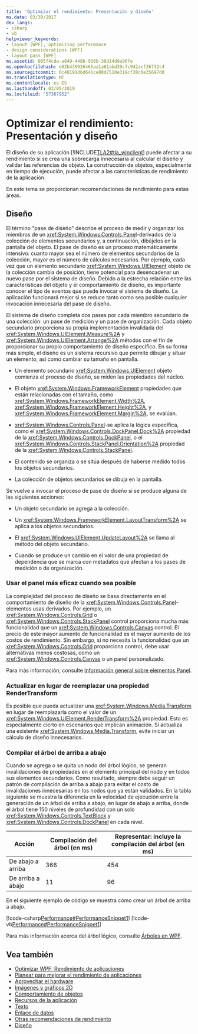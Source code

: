 ```yaml
---
title: 'Optimizar el rendimiento: Presentación y diseño'
ms.date: 03/30/2017
dev_langs:
- csharp
- vb
helpviewer_keywords:
- layout [WPF], optimizing performance
- design considerations [WPF]
- layout pass [WPF]
ms.assetid: 005f4cda-a849-448b-916b-38d14d9a96fe
ms.openlocfilehash: e62b439926465aa1a61abd39c7c942acf26732c4
ms.sourcegitcommit: 0c48191d6d641ce88d7510e319cf38c0e35697d0
ms.translationtype: MT
ms.contentlocale: es-ES
ms.lasthandoff: 03/05/2019
ms.locfileid: "57367952"
---
```

# <a name="optimizing-performance-layout-and-design"></a>Optimizar el rendimiento: Presentación y diseño
El diseño de su aplicación [!INCLUDE[TLA2#tla_winclient](../../../../includes/tla2sharptla-winclient-md.md)] puede afectar a su rendimiento si se crea una sobrecarga innecesaria al calcular el diseño y validar las referencias de objeto. La construcción de objetos, especialmente en tiempo de ejecución, puede afectar a las características de rendimiento de la aplicación.  
  
 En este tema se proporcionan recomendaciones de rendimiento para estas áreas.  
  
## <a name="layout"></a>Diseño  
 El término "pase de diseño" describe el proceso de medir y organizar los miembros de un <xref:System.Windows.Controls.Panel>-derivados de la colección de elementos secundarios y, a continuación, dibújelos en la pantalla del objeto. El pase de diseño es un proceso matemáticamente intensivo: cuanto mayor sea el número de elementos secundarios de la colección, mayor es el número de cálculos necesarios. Por ejemplo, cada vez que un elemento secundario <xref:System.Windows.UIElement> objeto de la colección cambia de posición, tiene potencial para desencadenar un nuevo pase por el sistema de diseño. Debido a la estrecha relación entre las características del objeto y el comportamiento de diseño, es importante conocer el tipo de eventos que puede invocar el sistema de diseño. La aplicación funcionará mejor si se reduce tanto como sea posible cualquier invocación innecesaria del pase de diseño.  
  
 El sistema de diseño completa dos pases por cada miembro secundario de una colección: un pase de medición y un pase de organización. Cada objeto secundario proporciona su propia implementación invalidada del <xref:System.Windows.UIElement.Measure%2A> y <xref:System.Windows.UIElement.Arrange%2A> métodos con el fin de proporcionar su propio comportamiento de diseño específico. En su forma más simple, el diseño es un sistema recursivo que permite dibujar y situar un elemento, así como cambiar su tamaño en pantalla.  
  
-   Un elemento secundario <xref:System.Windows.UIElement> objeto comienza el proceso de diseño, se miden las propiedades del núcleo.  
  
-   El objeto <xref:System.Windows.FrameworkElement> propiedades que están relacionadas con el tamaño, como <xref:System.Windows.FrameworkElement.Width%2A>, <xref:System.Windows.FrameworkElement.Height%2A>, y <xref:System.Windows.FrameworkElement.Margin%2A>, se evalúan.  
  
-   <xref:System.Windows.Controls.Panel>-se aplica la lógica específica, como el <xref:System.Windows.Controls.DockPanel.Dock%2A> propiedad de la <xref:System.Windows.Controls.DockPanel>, o el <xref:System.Windows.Controls.StackPanel.Orientation%2A> propiedad de la <xref:System.Windows.Controls.StackPanel>.  
  
-   El contenido se organiza o se sitúa después de haberse medido todos los objetos secundarios.  
  
-   La colección de objetos secundarios se dibuja en la pantalla.  
  
 Se vuelve a invocar el proceso de pase de diseño si se produce alguna de las siguientes acciones:  
  
-   Un objeto secundario se agrega a la colección.  
  
-   Un <xref:System.Windows.FrameworkElement.LayoutTransform%2A> se aplica a los objetos secundarios.  
  
-   El <xref:System.Windows.UIElement.UpdateLayout%2A> se llama al método del objeto secundario.  
  
-   Cuando se produce un cambio en el valor de una propiedad de dependencia que se marca con metadatos que afectan a los pases de medición o de organización.  
  
### <a name="use-the-most-efficient-panel-where-possible"></a>Usar el panel más eficaz cuando sea posible  
 La complejidad del proceso de diseño se basa directamente en el comportamiento de diseño de la <xref:System.Windows.Controls.Panel>-elementos usas derivados. Por ejemplo, un <xref:System.Windows.Controls.Grid> o <xref:System.Windows.Controls.StackPanel> control proporciona mucha más funcionalidad que un <xref:System.Windows.Controls.Canvas> control. El precio de este mayor aumento de funcionalidad es el mayor aumento de los costos de rendimiento. Sin embargo, si no necesita la funcionalidad que un <xref:System.Windows.Controls.Grid> proporciona control, debe usar alternativas menos costosas, como un <xref:System.Windows.Controls.Canvas> o un panel personalizado.  
  
 Para más información, consulte [Información general sobre elementos Panel](../controls/panels-overview.md).  
  
### <a name="update-rather-than-replace-a-rendertransform"></a>Actualizar en lugar de reemplazar una propiedad RenderTransform  
 Es posible que pueda actualizar una <xref:System.Windows.Media.Transform> en lugar de reemplazarla como el valor de un <xref:System.Windows.UIElement.RenderTransform%2A> propiedad. Esto es especialmente cierto en escenarios que implican animación. Si actualiza una existente <xref:System.Windows.Media.Transform>, evite iniciar un cálculo de diseño innecesarios.  
  
### <a name="build-your-tree-top-down"></a>Compilar el árbol de arriba a abajo  
 Cuando se agrega o se quita un nodo del árbol lógico, se generan invalidaciones de propiedades en el elemento principal del nodo y en todos sus elementos secundarios. Como resultado, siempre debe seguir un patrón de compilación de arriba a abajo para evitar el costo de invalidaciones innecesarias en los nodos que ya están validados. En la tabla siguiente se muestra la diferencia en la velocidad de ejecución entre la generación de un árbol de arriba a abajo, en lugar de abajo a arriba, donde el árbol tiene 150 niveles de profundidad con un solo <xref:System.Windows.Controls.TextBlock> y <xref:System.Windows.Controls.DockPanel> en cada nivel.  
  
|**Acción**|**Compilación del árbol (en ms)**|**Representar: incluye la compilación del árbol (en ms)**|  
|----------------|---------------------------------|-------------------------------------------------|  
|De abajo a arriba|366|454|  
|De arriba a abajo|11|96|  
  
 En el siguiente ejemplo de código se muestra cómo crear un árbol de arriba a abajo.  
  
 [!code-csharp[Performance#PerformanceSnippet1](~/samples/snippets/csharp/VS_Snippets_Wpf/Performance/CSharp/Window1.xaml.cs#performancesnippet1)]
 [!code-vb[Performance#PerformanceSnippet1](~/samples/snippets/visualbasic/VS_Snippets_Wpf/Performance/visualbasic/window1.xaml.vb#performancesnippet1)]  
  
 Para más información acerca del árbol lógico, consulte [Árboles en WPF](trees-in-wpf.md).  
  
## <a name="see-also"></a>Vea también
- [Optimizar WPF: Rendimiento de aplicaciones](optimizing-wpf-application-performance.md)
- [Planear para mejorar el rendimiento de aplicaciones](planning-for-application-performance.md)
- [Aprovechar el hardware](optimizing-performance-taking-advantage-of-hardware.md)
- [Imágenes y gráficos 2D](optimizing-performance-2d-graphics-and-imaging.md)
- [Comportamiento de objetos](optimizing-performance-object-behavior.md)
- [Recursos de la aplicación](optimizing-performance-application-resources.md)
- [Texto](optimizing-performance-text.md)
- [Enlace de datos](optimizing-performance-data-binding.md)
- [Otras recomendaciones de rendimiento](optimizing-performance-other-recommendations.md)
- [Diseño](layout.md)
